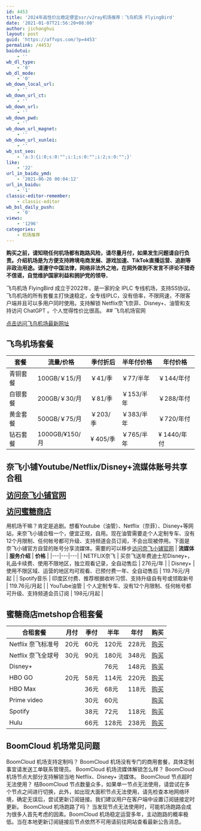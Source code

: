 ```yaml
---
id: 4453
title: '2024年高性价比稳定便宜ssr/v2ray机场推荐：飞鸟机场 FlyingBird'
date: '2021-01-07T21:56:20+08:00'
author: jichanghui
layout: post
guid: 'https://affvps.com/?p=4453'
permalink: /4453/
baidutui:
    - ''
wb_dl_type:
    - '0'
wb_dl_mode:
    - '0'
wb_down_local_url:
    - ''
wb_down_url_ct:
    - ''
wb_down_url:
    - ''
wb_down_pwd:
    - ''
wb_down_url_magnet:
    - ''
wb_down_url_xunlei:
    - ''
wb_sst_seo:
    - 'a:3:{i:0;s:0:"";i:1;s:0:"";i:2;s:0:"";}'
like:
    - '22'
url_in_baidu_ymd:
    - '2021-06-26 00:04:12'
url_in_baidu:
    - '1'
classic-editor-remember:
    - classic-editor
wb_bsl_daily_push:
    - '0'
views:
    - '1296'
categories:
    - 机场推荐
---
```


**购买之前，请知晓任何机场都有跑路风险，请尽量月付，如果发生问题请自行负责。介绍机场是为方便支持跨境电商发展、游戏加速、TikTok直播运营、追剧等非政治用途。请遵守中国法律，网络非法外之地，在网外做到不发言不评论不猎奇不信谣，自觉维护国家利益和拥护党的领导**。

 飞鸟机场 FlyingBird 成立于2022年，是一家的全 IPLC 专线机场，支持SS协议。飞鸟机场的所有套餐主打快速稳定，全专线IPLC，没有倍率，不限网速，不限客户端并且可以多用户同时使用。支持解锁 Netflix奈飞奈菲、Disney+、油管和支持访问 ChatGPT 。个人觉得性价比很高。 ## 飞鸟机场官网

[点击访问飞鸟机场最新网址](https://affvps.com/feiniao)

## 飞鸟机场套餐

 | 套餐 | 流量/价格 | 季付折后 | 半年付价格 | 年付价格 |
|---|---|---|---|---|
| 青铜套餐 | 100GB/￥15/月 | ￥41/季 | ￥77/半年 | ￥144/年付 |
| 白银套餐 | 200GB/￥30/月 | ￥81/季 | ￥153/半年 | ￥288/年付 |
| 黄金套餐 | 500GB/￥75/月 | ￥203/季 | ￥383/半年 | ￥720/年付 |
| 钻石套餐 | 1000GB/¥150/月 | ¥ 405/季 | ￥765/半年 | ¥ 1440/年付 |

## **奈飞小铺Youtube/Netflix/Disney+流媒体账号共享合租**

**<span style="font-size: 20px;">[访问奈飞小铺官网](https://affvps.com/naifeixiaopu)</span>**

<span style="font-size: 20px;">**[访问蜜糖商店](https://affvps.com/mitang)**</span>

 用机场干嘛？肯定是追剧。想看Youtube（油管）、Netflix（奈菲）、Disney+等网站，来奈飞小铺合租一个，便宜正规，自用。现在油管需要走个人定制专车、没有12个月限制、任何帐号都可升级、支持频道会员订阅，不会出现被停用。下面是奈飞小铺官方自营的账号分享流媒体。需要的可以移步[访问奈飞小铺官网](https://affvps.com/naifeixiaopu) | **流媒体** | **服务介绍** | **价格** |
|---|---|---|
| NETFLIX奈飞 | 买奈飞送年费迪士尼Disney+，礼品卡续费、使用不限地区，独立观看记录，全自动售后 | 276元/年 |
| Disney+ | 使用不限区域、运营的地区均可观看、已预付费一年、全自动售后 | 119.76元/月起 |
| Spotify音乐 | 印度区付费、推荐根据收听习惯、支持升级自有号或领取新号 | 119.76元/月起 |
| YouTube油管 | 个人定制专车、没有12个月限制、任何帐号都可升级、支持频道会员订阅 | 198元/月起 |

## 蜜糖商店metshop合租套餐

 | 合租套餐 | 月付 | 季付 | 半年 | 年付 | 购买 |
|---|---|---|---|---|---|
| Netflix 奈飞标准号 | 20元 | 60元 | 120元 | 228元 | [购买](https://affvps.com/mitang) |
| Netflix 奈飞全球号 | 30元 | 90元 | 180元 | 348元 | [购买](https://affvps.com/mitang) |
| Disney+ |  |  | 76元 | 148元 | [购买](https://affvps.com/mitang) |
| HBO GO | 20元 | 58元 | 114元 | 220元 | [购买](https://affvps.com/mitang) |
| HBO Max |  | 36元 | 68元 | 118元 | [购买](https://affvps.com/mitang) |
| Prime video |  | 30元 | 60元 |  | [购买](https://affvps.com/mitang) |
| Spotify |  | 38元 | 72元 | 118元 | [购买](https://affvps.com/mitang) |
| Hulu |  | 66元 | 128元 | 238元 | [购买](https://affvps.com/mitang) |

## BoomCloud 机场常见问题

 BoomCloud 机场支持定制吗？ BoomCloud 机场没有专门的商用套餐，具体定制事宜请发送工单联系管理员。 BoomCloud 机场流媒体解锁怎么样？ BoomCloud 机场节点大部分支持解锁当地 Netflix、Disney+ 流媒体。 BoomCloud 节点超时无法使用？ 桔BoomCloud 节点数量众多，如果单一节点无法使用，请尝试在多个节点之间进行切换，此外，如出现大面积节点无法使用，请先检查本地网络环境，确定无误后，尝试更新订阅链接。我们建议用户在客户端中设置订阅链接定时更新。 BoomCloud 机场跑路了吗？ 当发现节点无法使用时，可能机场跑路会成为很多人首先考虑的因素。BoomCloud 机场稳定运营多年，主动跑路的概率极低。当在本地更新订阅链接后节点依然不可用请前往网站查看最新公告消息。
